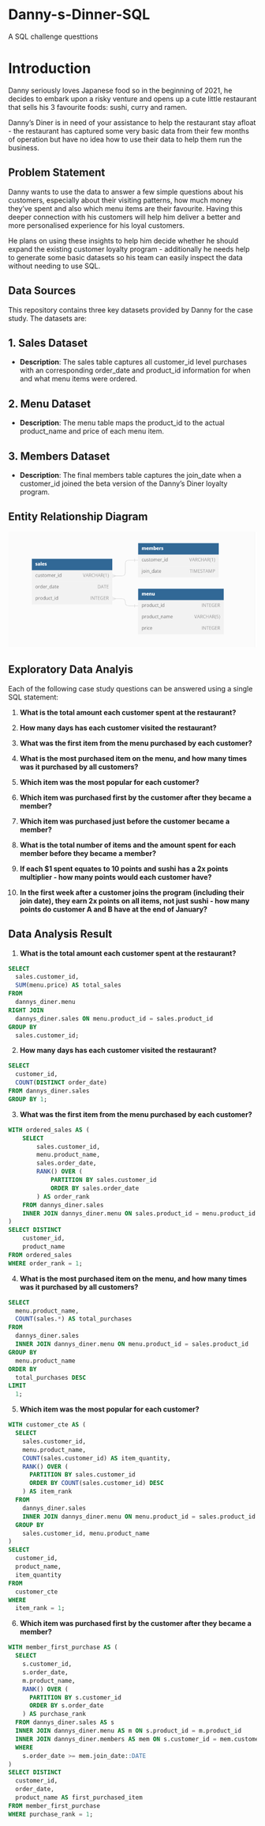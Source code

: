 # Danny-s-Dinner-SQL
A SQL challenge questtions

# Introduction
Danny seriously loves Japanese food so in the beginning of 2021, he decides to embark upon a risky venture and opens up a cute little restaurant that sells his 3 favourite foods: sushi, curry and ramen.

Danny’s Diner is in need of your assistance to help the restaurant stay afloat - the restaurant has captured some very basic data from their few months of operation but have no idea how to use their data to help them run the business.
## Problem Statement
Danny wants to use the data to answer a few simple questions about his customers, especially about their visiting patterns, how much money they’ve spent and also which menu items are their favourite. Having this deeper connection with his customers will help him deliver a better and more personalised experience for his loyal customers.

He plans on using these insights to help him decide whether he should expand the existing customer loyalty program - additionally he needs help to generate some basic datasets so his team can easily inspect the data without needing to use SQL.
## Data Sources
This repository contains three key datasets provided by Danny for the case study. The datasets are:

## 1. Sales Dataset

- **Description**: The sales table captures all customer_id level purchases with an corresponding order_date and product_id information for when and what menu items were ordered.

## 2. Menu Dataset

- **Description**: The menu table maps the product_id to the actual product_name and price of each menu item.
## 3. Members Dataset

- **Description**: The final members table captures the join_date when a customer_id joined the beta version of the Danny’s Diner loyalty program.

## Entity Relationship Diagram
![Sales Dataset](https://github.com/AbdulTheAnalyst/Danny-s-Dinner-SQL/blob/main/ER.png)

## Exploratory Data Analyis
Each of the following case study questions can be answered using a single SQL statement:

1. **What is the total amount each customer spent at the restaurant?**

2. **How many days has each customer visited the restaurant?**

3. **What was the first item from the menu purchased by each customer?**

4. **What is the most purchased item on the menu, and how many times was it purchased by all customers?**

5. **Which item was the most popular for each customer?**

6. **Which item was purchased first by the customer after they became a member?**

7. **Which item was purchased just before the customer became a member?**

8. **What is the total number of items and the amount spent for each member before they became a member?**

9. **If each $1 spent equates to 10 points and sushi has a 2x points multiplier - how many points would each customer have?**

10. **In the first week after a customer joins the program (including their join date), they earn 2x points on all items, not just sushi - how many points do customer A and B have at the end of January?**

## Data Analysis Result
1. **What is the total amount each customer spent at the restaurant?**
```sql
SELECT
  sales.customer_id,
  SUM(menu.price) AS total_sales
FROM
  dannys_diner.menu
RIGHT JOIN
  dannys_diner.sales ON menu.product_id = sales.product_id 
GROUP BY
  sales.customer_id;
```
2. **How many days has each customer visited the restaurant?**
```sql
SELECT
  customer_id,
  COUNT(DISTINCT order_date)
FROM dannys_diner.sales
GROUP BY 1;
```
3. **What was the first item from the menu purchased by each customer?**
```sql
WITH ordered_sales AS (
    SELECT
        sales.customer_id,
        menu.product_name,
        sales.order_date,
        RANK() OVER (
            PARTITION BY sales.customer_id
            ORDER BY sales.order_date
        ) AS order_rank
    FROM dannys_diner.sales
    INNER JOIN dannys_diner.menu ON sales.product_id = menu.product_id
)
SELECT DISTINCT
    customer_id,
    product_name
FROM ordered_sales
WHERE order_rank = 1;
```
4. **What is the most purchased item on the menu, and how many times was it purchased by all customers?**
```sql
SELECT 
  menu.product_name, 
  COUNT(sales.*) AS total_purchases 
FROM 
  dannys_diner.sales 
  INNER JOIN dannys_diner.menu ON menu.product_id = sales.product_id 
GROUP BY 
  menu.product_name 
ORDER BY 
  total_purchases DESC 
LIMIT 
  1;
```
5. **Which item was the most popular for each customer?**
```sql
WITH customer_cte AS (
  SELECT
    sales.customer_id,
    menu.product_name,
    COUNT(sales.customer_id) AS item_quantity,
    RANK() OVER (
      PARTITION BY sales.customer_id
      ORDER BY COUNT(sales.customer_id) DESC
    ) AS item_rank
  FROM
    dannys_diner.sales
    INNER JOIN dannys_diner.menu ON menu.product_id = sales.product_id
  GROUP BY
    sales.customer_id, menu.product_name
)
SELECT
  customer_id,
  product_name,
  item_quantity
FROM
  customer_cte
WHERE
  item_rank = 1;
```

6. **Which item was purchased first by the customer after they became a member?**
```sql
WITH member_first_purchase AS (
  SELECT
    s.customer_id,
    s.order_date,
    m.product_name,
    RANK() OVER (
      PARTITION BY s.customer_id
      ORDER BY s.order_date
    ) AS purchase_rank
  FROM dannys_diner.sales AS s
  INNER JOIN dannys_diner.menu AS m ON s.product_id = m.product_id
  INNER JOIN dannys_diner.members AS mem ON s.customer_id = mem.customer_id
  WHERE
    s.order_date >= mem.join_date::DATE
)
SELECT DISTINCT
  customer_id,
  order_date,
  product_name AS first_purchased_item
FROM member_first_purchase
WHERE purchase_rank = 1;
```

